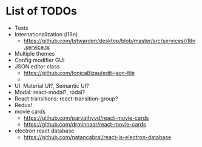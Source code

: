 # List of TODOs

-   Tests
-   Internationalization (i18n)
    -   https://github.com/bitwarden/desktop/blob/master/src/services/i18n.service.ts
-   Multiple themes
-   Config modifier GUI
-   JSON editor class
    -   https://github.com/IonicaBizau/edit-json-file
    -
-   UI: Material UI?, Semantic UI?
-   Modal: react-modal?, rodal?
-   React transitions: react-transition-group?
-   Redux!
-   movie cards
    -   https://github.com/parvathyvd/react-movie-cards
    -   https://github.com/drminnaar/react-movie-cards
-   electron react database
    -   https://github.com/natancabral/react-js-electron-database
